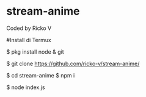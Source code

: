 # stream-anime

Coded by Ricko V

#Install di Termux

 $ pkg install node & git

 $ git clone https://github.com/ricko-v/stream-anime/

 $ cd stream-anime
 $ npm i

 $ node index.js
